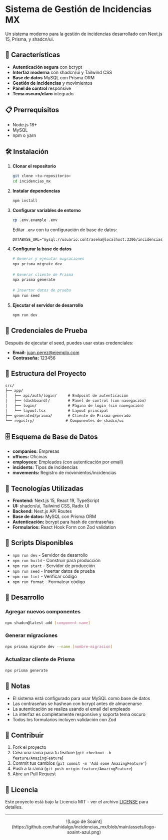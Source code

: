 # Sistema de Gestión de Incidencias MX

Un sistema moderno para la gestión de incidencias desarrollado con Next.js 15, Prisma, y shadcn/ui.

## 🚀 Características

- **Autenticación segura** con bcrypt
- **Interfaz moderna** con shadcn/ui y Tailwind CSS
- **Base de datos** MySQL con Prisma ORM
- **Gestión de incidencias** y movimientos
- **Panel de control** responsive
- **Tema oscuro/claro** integrado

## 📋 Prerrequisitos

- Node.js 18+ 
- MySQL
- npm o yarn

## 🛠️ Instalación

1. **Clonar el repositorio**
   ```bash
   git clone <tu-repositorio>
   cd incidencias_mx
   ```

2. **Instalar dependencias**
   ```bash
   npm install
   ```

3. **Configurar variables de entorno**
   ```bash
   cp .env.example .env
   ```
   
   Editar `.env` con tu configuración de base de datos:
   ```env
   DATABASE_URL="mysql://usuario:contraseña@localhost:3306/incidencias_mx"
   ```

4. **Configurar la base de datos**
   ```bash
   # Generar y ejecutar migraciones
   npx prisma migrate dev
   
   # Generar cliente de Prisma
   npx prisma generate
   
   # Insertar datos de prueba
   npm run seed
   ```

5. **Ejecutar el servidor de desarrollo**
   ```bash
   npm run dev
   ```

## 🔐 Credenciales de Prueba

Después de ejecutar el seed, puedes usar estas credenciales:

- **Email:** juan.perez@ejemplo.com
- **Contraseña:** 123456

## 📁 Estructura del Proyecto

```
src/
├── app/
│   ├── api/auth/login/     # Endpoint de autenticación
│   ├── (dashboard)/        # Panel de control (con navegación)
│   ├── login/              # Página de login (sin navegación)
│   └── layout.tsx          # Layout principal
├── generated/prisma/       # Cliente de Prisma generado
└── registry/              # Componentes de shadcn/ui
```

## 🗄️ Esquema de Base de Datos

- **companies:** Empresas
- **offices:** Oficinas
- **employees:** Empleados (con autenticación por email)
- **incidents:** Tipos de incidencias
- **movements:** Registro de movimientos/incidencias

## 🎨 Tecnologías Utilizadas

- **Frontend:** Next.js 15, React 19, TypeScript
- **UI:** shadcn/ui, Tailwind CSS, Radix UI
- **Backend:** Next.js API Routes
- **Base de datos:** MySQL con Prisma ORM
- **Autenticación:** bcrypt para hash de contraseñas
- **Formularios:** React Hook Form con Zod validation

## 🚀 Scripts Disponibles

- `npm run dev` - Servidor de desarrollo
- `npm run build` - Construir para producción
- `npm run start` - Servidor de producción
- `npm run seed` - Insertar datos de prueba
- `npm run lint` - Verificar código
- `npm run format` - Formatear código

## 🔧 Desarrollo

### Agregar nuevos componentes

```bash
npx shadcn@latest add [component-name]
```

### Generar migraciones

```bash
npx prisma migrate dev --name [nombre-migracion]
```

### Actualizar cliente de Prisma

```bash
npx prisma generate
```

## 📝 Notas

- El sistema está configurado para usar MySQL como base de datos
- Las contraseñas se hashean con bcrypt antes de almacenarse
- La autenticación se realiza usando el email del empleado
- La interfaz es completamente responsive y soporta tema oscuro
- Todos los formularios incluyen validación con Zod

## 🤝 Contribuir

1. Fork el proyecto
2. Crea una rama para tu feature (`git checkout -b feature/AmazingFeature`)
3. Commit tus cambios (`git commit -m 'Add some AmazingFeature'`)
4. Push a la rama (`git push origin feature/AmazingFeature`)
5. Abre un Pull Request

## 📄 Licencia

Este proyecto está bajo la Licencia MIT - ver el archivo [LICENSE](LICENSE) para detalles.

---

<p style="text-align: center;"> 
![Logo de Soaint](https://github.com/hahidalgo/incidencias_mx/blob/main/assets/logo-soaint-azul.png)

</p>
